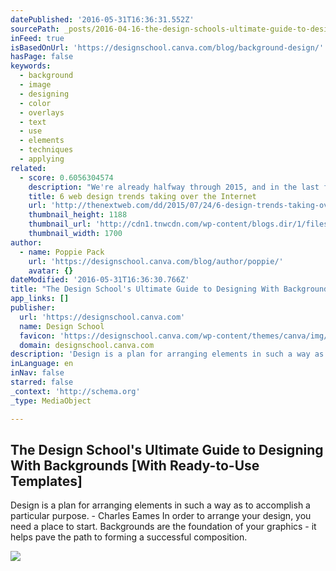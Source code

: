 ```yaml
---
datePublished: '2016-05-31T16:36:31.552Z'
sourcePath: _posts/2016-04-16-the-design-schools-ultimate-guide-to-designing-with-backgro.md
inFeed: true
isBasedOnUrl: 'https://designschool.canva.com/blog/background-design/'
hasPage: false
keywords:
  - background
  - image
  - designing
  - color
  - overlays
  - text
  - use
  - elements
  - techniques
  - applying
related:
  - score: 0.6056304574
    description: "We're already halfway through 2015, and in the last few months we've seen many trends come and go. What has not gone, however, is the deliberate movement to get back to the basics without unnecessary features. The days of cluttered pages overflowing with information have passed, and they're being replaced by an increased focus on simplicity and user interface."
    title: 6 web design trends taking over the Internet
    url: 'http://thenextweb.com/dd/2015/07/24/6-design-trends-taking-over-the-web/'
    thumbnail_height: 1188
    thumbnail_url: 'http://cdn1.tnwcdn.com/wp-content/blogs.dir/1/files/2015/07/shutterstock_272654909.jpg'
    thumbnail_width: 1700
author:
  - name: Poppie Pack
    url: 'https://designschool.canva.com/blog/author/poppie/'
    avatar: {}
dateModified: '2016-05-31T16:36:30.766Z'
title: "The Design School's Ultimate Guide to Designing With Backgrounds [With Ready-to-Use Templates]"
app_links: []
publisher:
  url: 'https://designschool.canva.com'
  name: Design School
  favicon: 'https://designschool.canva.com/wp-content/themes/canva/img/icons/favicon.ico'
  domain: designschool.canva.com
description: 'Design is a plan for arranging elements in such a way as to accomplish a particular purpose. - Charles Eames In order to arrange your design, you need a place to start. Backgrounds are the foundation of your graphics - it helps pave the path to forming a successful composition.'
inLanguage: en
inNav: false
starred: false
_context: 'http://schema.org'
_type: MediaObject

---
```

<article style=""><h1>The Design School's Ultimate Guide to Designing With Backgrounds [With Ready-to-Use Templates]</h1><p>Design is a plan for arranging elements in such a way as to accomplish a particular purpose. - Charles Eames In order to arrange your design, you need a place to start. Backgrounds are the foundation of your graphics - it helps pave the path to forming a successful composition.</p><img src="https://designschool.canva.com/wp-content/uploads/sites/2/2014/12/Backgrounds-Article-Facebook.jpg" /></article>